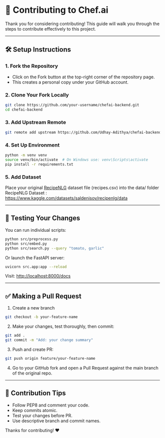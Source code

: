 # 🤝 Contributing to Chef.ai

Thank you for considering contributing! This guide will walk you through the steps to contribute effectively to this project.

---

## 🛠️ Setup Instructions

### 1. Fork the Repository

- Click on the Fork button at the top-right corner of the repository page.
- This creates a personal copy under your GitHub account.

### 2. Clone Your Fork Locally

```bash
git clone https://github.com/your-username/chefai-backend.git
cd chefai-backend
```

### 3. Add Upstream Remote

```bash
git remote add upstream https://github.com/Udhay-Adithya/chefai-backend.git
```

### 4. Set Up Environment

```bash
python -m venv venv
source venv/bin/activate  # On Windows use: venv\Scripts\activate
pip install -r requirements.txt
```

### 5. Add Dataset

Place your original [RecipeNLG](https://www.kaggle.com/datasets/saldenisov/recipenlg/data) dataset file (recipes.csv) into the data/ folder
RecipeNLG Dataset : https://www.kaggle.com/datasets/saldenisov/recipenlg/data

---

## 🧪 Testing Your Changes

You can run individual scripts:

```bash
python src/preprocess.py
python src/embed.py
python src/search.py --query "tomato, garlic"
```

Or launch the FastAPI server:

```bash
uvicorn src.app:app --reload
```

Visit: [http://localhost:8000/docs](http://localhost:8000/docs)

---

## ✅ Making a Pull Request

1. Create a new branch

```bash
git checkout -b your-feature-name
```

2. Make your changes, test thoroughly, then commit:

```bash
git add .
git commit -m "Add: your change summary"
```

3. Push and create PR:

```bash
git push origin feature/your-feature-name
```

4. Go to your GitHub fork and open a Pull Request against the main branch of the original repo.

---

## 📌 Contribution Tips

- Follow PEP8 and comment your code.
- Keep commits atomic.
- Test your changes before PR.
- Use descriptive branch and commit names.

Thanks for contributing! ❤️

